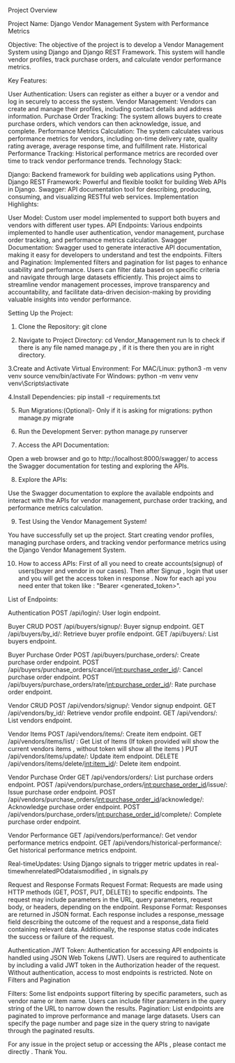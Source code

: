 Project Overview

Project Name: Django Vendor Management System with Performance Metrics

Objective:
The objective of the project is to develop a Vendor Management System using Django and Django REST Framework. This system will handle vendor profiles, track purchase orders, and calculate vendor performance metrics.

Key Features:

User Authentication: Users can register as either a buyer or a vendor and log in securely to access the system.
Vendor Management: Vendors can create and manage their profiles, including contact details and address information.
Purchase Order Tracking: The system allows buyers to create purchase orders, which vendors can then acknowledge, issue, and complete.
Performance Metrics Calculation: The system calculates various performance metrics for vendors, including on-time delivery rate, quality rating average, average response time, and fulfillment rate.
Historical Performance Tracking: Historical performance metrics are recorded over time to track vendor performance trends.
Technology Stack:

Django: Backend framework for building web applications using Python.
Django REST Framework: Powerful and flexible toolkit for building Web APIs in Django.
Swagger: API documentation tool for describing, producing, consuming, and visualizing RESTful web services.
Implementation Highlights:

User Model: Custom user model implemented to support both buyers and vendors with different user types.
API Endpoints: Various endpoints implemented to handle user authentication, vendor management, purchase order tracking, and performance metrics calculation.
Swagger Documentation: Swagger used to generate interactive API documentation, making it easy for developers to understand and test the endpoints.
Filters and Pagination: Implemented filters and pagination for list pages to enhance usability and performance. Users can filter data based on specific criteria and navigate through large datasets efficiently.
This project aims to streamline vendor management processes, improve transparency and accountability, and facilitate data-driven decision-making by providing valuable insights into vendor performance.



Setting Up the Project:

1. Clone the Repository:
git clone <repository-url>

2. Navigate to Project Directory:
cd Vendor_Management
run ls to check if there is any file named manage.py , if it is there then you are in right directory.

3.Create and Activate Virtual Environment:
For MAC/Linux:
python3 -m venv venv
source venv/bin/activate
For Windows:
python -m venv venv
venv\Scripts\activate

4.Install Dependencies:
pip install -r requirements.txt

5. Run Migrations:(Optional)- Only if it is asking for migrations:
python manage.py migrate

6. Run the Development Server:
python manage.py runserver

7. Access the API Documentation:

Open a web browser and go to http://localhost:8000/swagger/ to access the Swagger documentation for testing and exploring the APIs.


8. Explore the APIs:

Use the Swagger documentation to explore the available endpoints and interact with the APIs for vendor management, purchase order tracking, and performance metrics calculation.

9. Test Using the Vendor Management System!

You have successfully set up the project. Start creating vendor profiles, managing purchase orders, and tracking vendor performance metrics using the Django Vendor Management System.

10. How to access APIs:
First of all you need to create accounts(signup) of users(buyer and vendor in our cases). Then after Signup , login that user and you will get the access token in response . Now for each api you need enter that token like : "Bearer <generated_token>".

List of Endpoints:

Authentication
POST /api/login/: User login endpoint.

Buyer CRUD
POST /api/buyers/signup/: Buyer signup endpoint.
GET /api/buyers/by_id/: Retrieve buyer profile endpoint.
GET /api/buyers/: List buyers endpoint.

Buyer Purchase Order
POST /api/buyers/purchase_orders/: Create purchase order endpoint.
POST /api/buyers/purchase_orders/cancel/<int:purchase_order_id>/: Cancel purchase order endpoint.
POST /api/buyers/purchase_orders/rate/<int:purchase_order_id>/: Rate purchase order endpoint.

Vendor CRUD
POST /api/vendors/signup/: Vendor signup endpoint.
GET /api/vendors/by_id/: Retrieve vendor profile endpoint.
GET /api/vendors/: List vendors endpoint.

Vendor Items
POST /api/vendors/items/: Create item endpoint.
GET  /api/vendors/items/list/ : Get List of Items (If token provided will show the current vendors items , without token will show all the items )
PUT /api/vendors/items/update/: Update item endpoint.
DELETE /api/vendors/items/delete/<int:item_id>/: Delete item endpoint.

Vendor Purchase Order
GET /api/vendors/orders/: List purchase orders endpoint.
POST /api/vendors/purchase_orders/<int:purchase_order_id>/issue/: Issue purchase order endpoint.
POST /api/vendors/purchase_orders/<int:purchase_order_id>/acknowledge/: Acknowledge purchase order endpoint.
POST /api/vendors/purchase_orders/<int:purchase_order_id>/complete/: Complete purchase order endpoint.

Vendor Performance
GET /api/vendors/performance/: Get vendor performance metrics endpoint.
GET /api/vendors/historical-performance/: Get historical performance metrics endpoint.

Real-timeUpdates: 
Using Django signals to trigger metric updates in
real-timewhenrelatedPOdataismodified , in signals.py

Request and Response Formats
Request Format: Requests are made using HTTP methods (GET, POST, PUT, DELETE) to specific endpoints. The request may include parameters in the URL, query parameters, request body, or headers, depending on the endpoint.
Response Format: Responses are returned in JSON format. Each response includes a response_message field describing the outcome of the request and a response_data field containing relevant data. Additionally, the response status code indicates the success or failure of the request.

Authentication
JWT Token: Authentication for accessing API endpoints is handled using JSON Web Tokens (JWT). Users are required to authenticate by including a valid JWT token in the Authorization header of the request. Without authentication, access to most endpoints is restricted.
Note on Filters and Pagination

Filters: Some list endpoints support filtering by specific parameters, such as vendor name or item name. Users can include filter parameters in the query string of the URL to narrow down the results.
Pagination: List endpoints are paginated to improve performance and manage large datasets. Users can specify the page number and page size in the query string to navigate through the paginated results.


For any issue in the project setup or accessing the APIs , please contact me directly .
Thank You.
